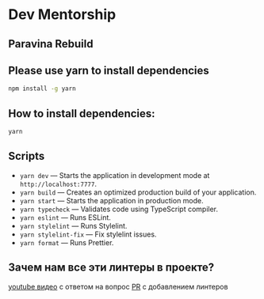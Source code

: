 # Dev Mentorship

## Paravina Rebuild

## Please use yarn to install dependencies

```bash
npm install -g yarn
```

## How to install dependencies:

```bash
yarn
```

## Scripts

- `yarn dev` — Starts the application in development mode at `http://localhost:7777`.
- `yarn build` — Creates an optimized production build of your application.
- `yarn start` — Starts the application in production mode.
- `yarn typecheck` — Validates code using TypeScript compiler.
- `yarn eslint` — Runs ESLint.
- `yarn stylelint` — Runs Stylelint.
- `yarn stylelint-fix` — Fix stylelint issues.
- `yarn format` — Runs Prettier.

## Зачем нам все эти линтеры в проекте?

[youtube видео](https://youtu.be/j9E0ZRbPW_c) с ответом на вопрос
[PR](https://github.com/DevMentorship/paravina-rebuild/pull/3) с добавлением линтеров
